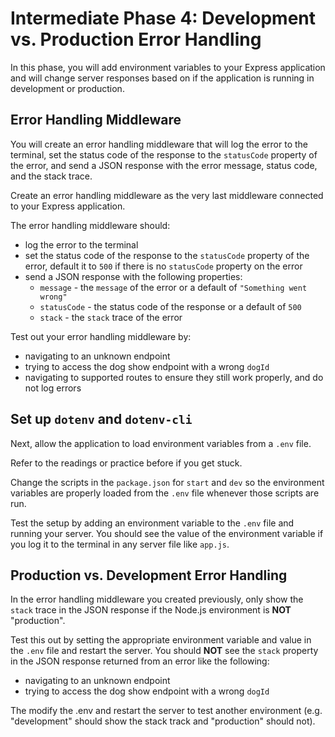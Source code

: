 # Intermediate Phase 4: Development vs. Production Error Handling

In this phase, you will add environment variables to your Express application
and will change server responses based on if the application is running in
development or production.

## Error Handling Middleware

You will create an error handling middleware that will log the error to the
terminal, set the status code of the response to the `statusCode` property of
the error, and send a JSON response with the error message, status code, and the
stack trace.

Create an error handling middleware as the very last middleware connected to
your Express application.

The error handling middleware should:

- log the error to the terminal
- set the status code of the response to the `statusCode` property of the error,
  default it to `500` if there is no `statusCode` property on the error
- send a JSON response with the following properties:
  - `message` - the `message` of the error or a default of
    `"Something went wrong"`
  - `statusCode` - the status code of the response or a default of `500`
  - `stack` - the `stack` trace of the error

Test out your error handling middleware by:

- navigating to an unknown endpoint
- trying to access the dog show endpoint with a wrong `dogId`
- navigating to supported routes to ensure they still work properly, and do not
  log errors

## Set up `dotenv` and `dotenv-cli`

Next, allow the application to load environment variables from a `.env` file.

Refer to the readings or practice before if you get stuck.

Change the scripts in the `package.json` for `start` and `dev` so the
environment variables are properly loaded from the `.env` file whenever those
scripts are run.

Test the setup by adding an environment variable to the `.env` file and running
your server. You should see the value of the environment variable if you log it
to the terminal in any server file like `app.js`.

## Production vs. Development Error Handling

In the error handling middleware you created previously, only show the `stack`
trace in the JSON response if the Node.js environment is **NOT** "production".

Test this out by setting the appropriate environment variable and value in the
`.env` file and restart the server. You should **NOT** see the `stack` property
in the JSON response returned from an error like the following:

- navigating to an unknown endpoint
- trying to access the dog show endpoint with a wrong `dogId`

The modify the .env and restart the server to test another environment (e.g.
"development" should show the stack track and "production" should not).
